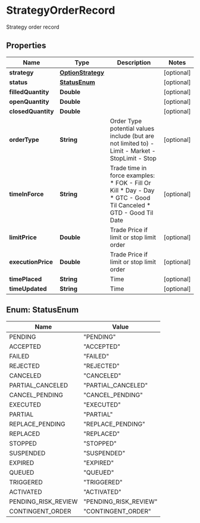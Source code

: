 

# StrategyOrderRecord

Strategy order record

## Properties

| Name | Type | Description | Notes |
|------------ | ------------- | ------------- | -------------|
|**strategy** | [**OptionStrategy**](OptionStrategy.md) |  |  [optional] |
|**status** | [**StatusEnum**](#StatusEnum) |  |  [optional] |
|**filledQuantity** | **Double** |  |  [optional] |
|**openQuantity** | **Double** |  |  [optional] |
|**closedQuantity** | **Double** |  |  [optional] |
|**orderType** | **String** | Order Type potential values include (but are not limited to) - Limit - Market - StopLimit - Stop |  [optional] |
|**timeInForce** | **String** | Trade time in force examples:   * FOK - Fill Or Kill   * Day - Day   * GTC - Good Til Canceled   * GTD - Good Til Date  |  [optional] |
|**limitPrice** | **Double** | Trade Price if limit or stop limit order |  [optional] |
|**executionPrice** | **Double** | Trade Price if limit or stop limit order |  [optional] |
|**timePlaced** | **String** | Time |  [optional] |
|**timeUpdated** | **String** | Time |  [optional] |



## Enum: StatusEnum

| Name | Value |
|---- | -----|
| PENDING | &quot;PENDING&quot; |
| ACCEPTED | &quot;ACCEPTED&quot; |
| FAILED | &quot;FAILED&quot; |
| REJECTED | &quot;REJECTED&quot; |
| CANCELED | &quot;CANCELED&quot; |
| PARTIAL_CANCELED | &quot;PARTIAL_CANCELED&quot; |
| CANCEL_PENDING | &quot;CANCEL_PENDING&quot; |
| EXECUTED | &quot;EXECUTED&quot; |
| PARTIAL | &quot;PARTIAL&quot; |
| REPLACE_PENDING | &quot;REPLACE_PENDING&quot; |
| REPLACED | &quot;REPLACED&quot; |
| STOPPED | &quot;STOPPED&quot; |
| SUSPENDED | &quot;SUSPENDED&quot; |
| EXPIRED | &quot;EXPIRED&quot; |
| QUEUED | &quot;QUEUED&quot; |
| TRIGGERED | &quot;TRIGGERED&quot; |
| ACTIVATED | &quot;ACTIVATED&quot; |
| PENDING_RISK_REVIEW | &quot;PENDING_RISK_REVIEW&quot; |
| CONTINGENT_ORDER | &quot;CONTINGENT_ORDER&quot; |



